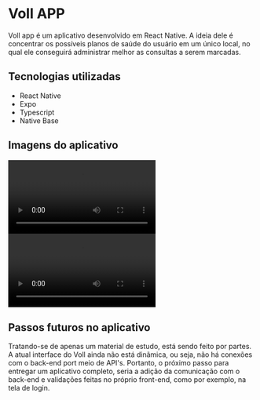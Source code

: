 # Voll APP

Voll app é um aplicativo desenvolvido em React Native. A ideia dele é concentrar os possíveis planos de saúde do usuário em um único local, no qual ele conseguirá administrar melhor as consultas a serem marcadas.

## Tecnologias utilizadas

- React Native
- Expo
- Typescript
- Native Base

## Imagens do aplicativo

<video autoplay>
    <source src="https://i.imgur.com/izfIBGe.mp4">
</video>

<video autoplay>
    <source src="https://i.imgur.com/zzM0Z5f.mp4">
</video>

## Passos futuros no aplicativo

Tratando-se de apenas um material de estudo, está sendo feito por partes. A atual interface do Voll ainda não está dinãmica, ou seja, não há conexões com o back-end port meio de API's. Portanto, o próximo passo para entregar um aplicativo completo, seria a adição da comunicação com o back-end e validações feitas no próprio front-end, como por exemplo, na tela de login.